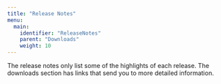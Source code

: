 ```yaml
---
title: "Release Notes"
menu:
  main:
    identifier: "ReleaseNotes"
    parent: "Downloads"
    weight: 10
---
```


The release notes only list some of the highlights of each release. The downloads section has links that send you to more detailed information.
